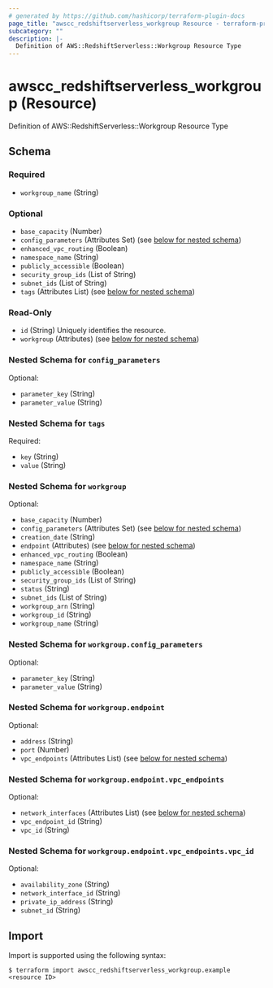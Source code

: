 ```yaml
---
# generated by https://github.com/hashicorp/terraform-plugin-docs
page_title: "awscc_redshiftserverless_workgroup Resource - terraform-provider-awscc"
subcategory: ""
description: |-
  Definition of AWS::RedshiftServerless::Workgroup Resource Type
---
```


# awscc_redshiftserverless_workgroup (Resource)

Definition of AWS::RedshiftServerless::Workgroup Resource Type



<!-- schema generated by tfplugindocs -->
## Schema

### Required

- `workgroup_name` (String)

### Optional

- `base_capacity` (Number)
- `config_parameters` (Attributes Set) (see [below for nested schema](#nestedatt--config_parameters))
- `enhanced_vpc_routing` (Boolean)
- `namespace_name` (String)
- `publicly_accessible` (Boolean)
- `security_group_ids` (List of String)
- `subnet_ids` (List of String)
- `tags` (Attributes List) (see [below for nested schema](#nestedatt--tags))

### Read-Only

- `id` (String) Uniquely identifies the resource.
- `workgroup` (Attributes) (see [below for nested schema](#nestedatt--workgroup))

<a id="nestedatt--config_parameters"></a>
### Nested Schema for `config_parameters`

Optional:

- `parameter_key` (String)
- `parameter_value` (String)


<a id="nestedatt--tags"></a>
### Nested Schema for `tags`

Required:

- `key` (String)
- `value` (String)


<a id="nestedatt--workgroup"></a>
### Nested Schema for `workgroup`

Optional:

- `base_capacity` (Number)
- `config_parameters` (Attributes Set) (see [below for nested schema](#nestedatt--workgroup--config_parameters))
- `creation_date` (String)
- `endpoint` (Attributes) (see [below for nested schema](#nestedatt--workgroup--endpoint))
- `enhanced_vpc_routing` (Boolean)
- `namespace_name` (String)
- `publicly_accessible` (Boolean)
- `security_group_ids` (List of String)
- `status` (String)
- `subnet_ids` (List of String)
- `workgroup_arn` (String)
- `workgroup_id` (String)
- `workgroup_name` (String)

<a id="nestedatt--workgroup--config_parameters"></a>
### Nested Schema for `workgroup.config_parameters`

Optional:

- `parameter_key` (String)
- `parameter_value` (String)


<a id="nestedatt--workgroup--endpoint"></a>
### Nested Schema for `workgroup.endpoint`

Optional:

- `address` (String)
- `port` (Number)
- `vpc_endpoints` (Attributes List) (see [below for nested schema](#nestedatt--workgroup--endpoint--vpc_endpoints))

<a id="nestedatt--workgroup--endpoint--vpc_endpoints"></a>
### Nested Schema for `workgroup.endpoint.vpc_endpoints`

Optional:

- `network_interfaces` (Attributes List) (see [below for nested schema](#nestedatt--workgroup--endpoint--vpc_endpoints--network_interfaces))
- `vpc_endpoint_id` (String)
- `vpc_id` (String)

<a id="nestedatt--workgroup--endpoint--vpc_endpoints--network_interfaces"></a>
### Nested Schema for `workgroup.endpoint.vpc_endpoints.vpc_id`

Optional:

- `availability_zone` (String)
- `network_interface_id` (String)
- `private_ip_address` (String)
- `subnet_id` (String)

## Import

Import is supported using the following syntax:

```shell
$ terraform import awscc_redshiftserverless_workgroup.example <resource ID>
```
